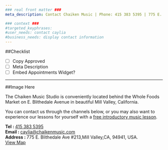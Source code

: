```yaml
---
### real front matter ###
meta_description: Contact Chaiken Music | Phone: 415 383 5395 | 775 E. Blithedale Ave Unit. 213 | Mill Valley Piano & Singing lessons.

### context ###
#targeted_keyphrases:
#user_needs: contact caylia
#business_needs: display contact information
---
```

##Checklist

- [ ] Copy Approved
- [ ] Meta Description
- [ ] Embed Appointments Widget?

---

##Image Here

The Chaiken Music Studio is conveniently located behind the Whole Foods Market on E. Blithedale Avenue in beautiful Mill Valley, California.

You can contact us through the channels below, or you may also want to experience our lessons for yourself with a [free introductory music lesson](#).

<div itemscope itemtype="http://schema.org/LocalBusiness">
    <strong>Tel : </strong><span itemprop="telephone"><a href="tel:+1415 383 5395">415 383 5395</a></span><br>
    <strong>Email : </strong><span itemprop="email"><a href="mailto:caylia@chaikenmusic.com">caylia@chaikenmusic.com</a></span><br>
    <div itemprop="address" itemscope itemtype="http://schema.org/PostalAddress">
        <strong>Address : </strong><span itemprop="streetAddress">775 E. Blithedale Ave #213</span>,<span itemprop="addressLocality">Mill Valley</span>,<span itemprop="addressRegion">CA</span>,
        <span itemprop="postalCode">94941</span>,
        <span itemprop="addressCountry">USA</span>.<br>
    </div>
</div>
<a href="https://www.google.com/maps/place/775+E+Blithedale+Ave,+Mill+Valley,+CA+94941/@37.9029174,-122.5270882,17z/data=!3m1!4b1!4m5!3m4!1s0x80859abac186cecf:0xfa6d7d6c473a8ab8!8m2!3d37.9029174!4d-122.5248995" target="_blank">View Map</a>
